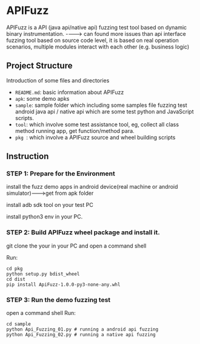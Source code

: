 # APIFuzz

APIFuzz is a API (java api/native api) fuzzing test tool based on dynamic binary instrumentation. ----> can found more issues than api interface fuzzing tool based on source code level,
it is based on real operation scenarios, multiple modules interact with each other (e.g. business logic) 

## Project Structure

Introduction of some files and directories

- `README.md`: basic information about APIFuzz
- `apk`: some demo apks
- `sample`: sample folder which including some samples file fuzzing test android java api / native api which are some test python and JavaScript scripts.
- `tool`: which involve some test assistance tool, eg, collect all class method running app, get function/method para.
- `pkg `:  which involve a APIFuzz source and wheel building scripts

## Instruction

### STEP 1:  Prepare for the Environment

install the fuzz demo apps in android device(real machine or android simulator)--->get from apk folder

install adb sdk tool on your test PC

install python3 env in your PC.

### STEP 2:  Build APIFuzz wheel package and install it.

git clone the your in your PC and open a command shell

Run:

```
cd pkg
python setup.py bdist_wheel
cd dist
pip install ApiFuzz-1.0.0-py3-none-any.whl
```

### STEP 3: Run the demo fuzzing test

open a command shell
Run:

```
cd sample
python Api_Fuzzing_01.py # running a android api fuzzing
python Api_Fuzzing_02.py # running a native api fuzzing

```
